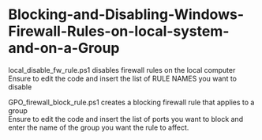 # Blocking-and-Disabling-Windows-Firewall-Rules-on-local-system-and-on-a-Group
local_disable_fw_rule.ps1 disables firewall rules on the local computer<br>
Ensure to edit the code and insert the list of RULE NAMES you want to disable

GPO_firewall_block_rule.ps1 creates a blocking firewall rule that applies to a group<br>
Ensure to edit the code and insert the list of ports you want to block and enter the name of the group you want the rule to affect.

